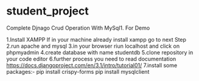 # student_project
Complete Djnago Crud Operation With MySql1.
For Demo

1.Install XAMPP
 If in your machine already install xampp go to next Step
2.run  apache and mysql 
3.in your browser riun localhost and click on phpmyadmin
4.create database with name studentdb
5.clone repository in your  code editor
6.further process you need to read documentation  https://docs.djangoproject.com/en/3.1/intro/tutorial01/
7.install some packages:- pip install crispy-forms
                          pip install mysqlclient
